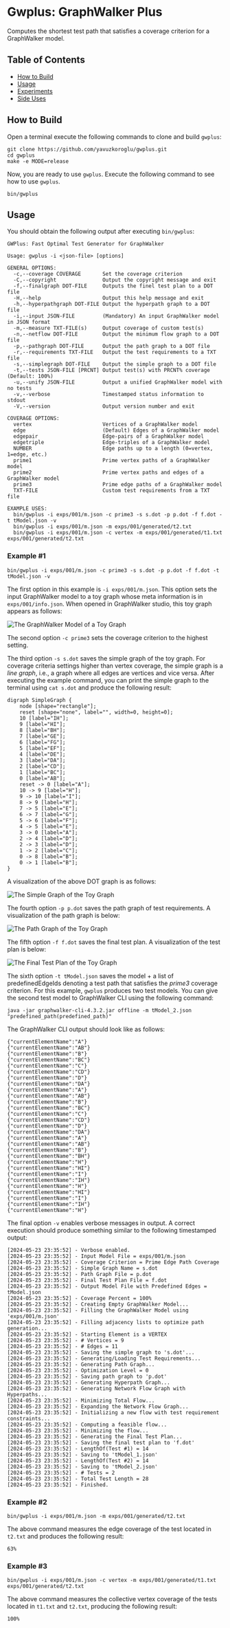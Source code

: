 # Gwplus: GraphWalker Plus

Computes the shortest test path that satisfies a coverage criterion for a GraphWalker model.

## Table of Contents

* [How to Build](#how-to-build)
* [Usage](#usage)
* [Experiments](#experiments)
* [Side Uses](#side-uses)

## How to Build

Open a terminal execute the following commands to clone and build `gwplus`:

```
git clone https://github.com/yavuzkoroglu/gwplus.git
cd gwplus
make -e MODE=release
```

Now, you are ready to use `gwplus`. Execute the following command to see how to use `gwplus`.

```
bin/gwplus
```

## Usage

You should obtain the following output after executing `bin/gwplus`:

```
GWPlus: Fast Optimal Test Generator for GraphWalker

Usage: gwplus -i <json-file> [options]

GENERAL OPTIONS:
  -c,--coverage COVERAGE       Set the coverage criterion
  -C,--copyright               Output the copyright message and exit
  -f,--finalgraph DOT-FILE     Outputs the finel test plan to a DOT file
  -H,--help                    Output this help message and exit
  -h,--hyperpathgraph DOT-FILE Output the hyperpath graph to a DOT file
  -i,--input JSON-FILE         (Mandatory) An input GraphWalker model in JSON format
  -m,--measure TXT-FILE(s)     Output coverage of custom test(s)
  -n,--netflow DOT-FILE        Output the minimum flow graph to a DOT file
  -p,--pathgraph DOT-FILE      Output the path graph to a DOT file
  -r,--requirements TXT-FILE   Output the test requirements to a TXT file
  -s,--simplegraph DOT-FILE    Output the simple graph to a DOT file
  -t,--tests JSON-FILE [PRCNT] Output test(s) with PRCNT% coverage (Default: 100%)
  -u,--unify JSON-FILE         Output a unified GraphWalker model with no tests
  -v,--verbose                 Timestamped status information to stdout
  -V,--version                 Output version number and exit

COVERAGE OPTIONS:
  vertex                       Vertices of a GraphWalker model
  edge                         (Default) Edges of a GraphWalker model
  edgepair                     Edge-pairs of a GraphWalker model
  edgetriple                   Edge-triples of a GraphWalker model
  NUMBER                       Edge paths up to a length (0=vertex, 1=edge, etc.)
  prime1                       Prime vertex paths of a GraphWalker model
  prime2                       Prime vertex paths and edges of a GraphWalker model
  prime3                       Prime edge paths of a GraphWalker model
  TXT-FILE                     Custom test requirements from a TXT file

EXAMPLE USES:
  bin/gwplus -i exps/001/m.json -c prime3 -s s.dot -p p.dot -f f.dot -t tModel.json -v
  bin/gwplus -i exps/001/m.json -m exps/001/generated/t2.txt
  bin/gwplus -i exps/001/m.json -c vertex -m exps/001/generated/t1.txt exps/001/generated/t2.txt
```

### Example #1

```
bin/gwplus -i exps/001/m.json -c prime3 -s s.dot -p p.dot -f f.dot -t tModel.json -v
```

The first option in this example is `-i exps/001/m.json`. This option sets the input GraphWalker model to a toy graph whose meta information is in `exps/001/info.json`. When opened in GraphWalker studio, this toy graph appears as follows:

![The GraphWalker Model of a Toy Graph](exps/001/m.png)

The second option `-c prime3` sets the coverage criterion to the highest setting.

The third option `-s s.dot` saves the simple graph of the toy graph. For coverage criteria settings higher than vertex coverage, the simple graph is a *line graph*, i.e., a graph where all edges are vertices and vice versa. After executing the example command, you can print the simple graph to the terminal using `cat s.dot` and produce the following result:

```
digraph SimpleGraph {
    node [shape="rectangle"];
    reset [shape="none", label="", width=0, height=0];
    10 [label="IH"];
    9 [label="HI"];
    8 [label="BH"];
    7 [label="GE"];
    6 [label="FG"];
    5 [label="EF"];
    4 [label="DE"];
    3 [label="DA"];
    2 [label="CD"];
    1 [label="BC"];
    0 [label="AB"];
    reset -> 0 [label="A"];
    10 -> 9 [label="H"];
    9 -> 10 [label="I"];
    8 -> 9 [label="H"];
    7 -> 5 [label="E"];
    6 -> 7 [label="G"];
    5 -> 6 [label="F"];
    4 -> 5 [label="E"];
    3 -> 0 [label="A"];
    2 -> 4 [label="D"];
    2 -> 3 [label="D"];
    1 -> 2 [label="C"];
    0 -> 8 [label="B"];
    0 -> 1 [label="B"];
}
```

A visualization of the above DOT graph is as follows:

![The Simple Graph of the Toy Graph](exps/001/generated/s.svg)

The fourth option `-p p.dot` saves the path graph of test requirements. A visualization of the path graph is below:

![The Path Graph of the Toy Graph](exps/001/generated/p.svg)

The fifth option `-f f.dot` saves the final test plan. A visualization of the test plan is below:

![The Final Test Plan of the Toy Graph](exps/001/generated/f.svg)

The sixth option `-t tModel.json` saves the model + a list of predefinedEdgeIds denoting a test path that satisfies the *prime3* coverage criterion. For this example, `gwplus` produces two test models. You can give the second test model to GraphWalker CLI using the following command:

```
java -jar graphwalker-cli-4.3.2.jar offline -m tModel_2.json "predefined_path(predefined_path)"
```

The GraphWalker CLI output should look like as follows:

```
{"currentElementName":"A"}
{"currentElementName":"AB"}
{"currentElementName":"B"}
{"currentElementName":"BC"}
{"currentElementName":"C"}
{"currentElementName":"CD"}
{"currentElementName":"D"}
{"currentElementName":"DA"}
{"currentElementName":"A"}
{"currentElementName":"AB"}
{"currentElementName":"B"}
{"currentElementName":"BC"}
{"currentElementName":"C"}
{"currentElementName":"CD"}
{"currentElementName":"D"}
{"currentElementName":"DA"}
{"currentElementName":"A"}
{"currentElementName":"AB"}
{"currentElementName":"B"}
{"currentElementName":"BH"}
{"currentElementName":"H"}
{"currentElementName":"HI"}
{"currentElementName":"I"}
{"currentElementName":"IH"}
{"currentElementName":"H"}
{"currentElementName":"HI"}
{"currentElementName":"I"}
{"currentElementName":"IH"}
{"currentElementName":"H"}
```

The final option `-v` enables verbose messages in output. A correct execution should produce something similar to the following timestamped output:

```
[2024-05-23 23:35:52] - Verbose enabled.
[2024-05-23 23:35:52] - Input Model File = exps/001/m.json
[2024-05-23 23:35:52] - Coverage Criterion = Prime Edge Path Coverage
[2024-05-23 23:35:52] - Simple Graph Name = s.dot
[2024-05-23 23:35:52] - Path Graph File = p.dot
[2024-05-23 23:35:52] - Final Test Plan File = f.dot
[2024-05-23 23:35:52] - Output Model File with Predefined Edges = tModel.json
[2024-05-23 23:35:52] - Coverage Percent = 100%
[2024-05-23 23:35:52] - Creating Empty GraphWalker Model...
[2024-05-23 23:35:52] - Filling the GraphWalker Model using 'exps/001/m.json'
[2024-05-23 23:35:52] - Filling adjacency lists to optimize path generation...
[2024-05-23 23:35:52] - Starting Element is a VERTEX
[2024-05-23 23:35:52] - # Vertices = 9
[2024-05-23 23:35:52] - # Edges = 11
[2024-05-23 23:35:52] - Saving the simple graph to 's.dot'...
[2024-05-23 23:35:52] - Generating/Loading Test Requirements...
[2024-05-23 23:35:52] - Generating Path Graph...
[2024-05-23 23:35:52] - Optimization Level = 0
[2024-05-23 23:35:52] - Saving path graph to 'p.dot'
[2024-05-23 23:35:52] - Generating Hyperpath Graph...
[2024-05-23 23:35:52] - Generating Network Flow Graph with Hyperpaths...
[2024-05-23 23:35:52] - Minimizing Total Flow...
[2024-05-23 23:35:52] - Expanding the Network Flow Graph...
[2024-05-23 23:35:52] - Initializing a new flow with test requirement constraints...
[2024-05-23 23:35:52] - Computing a feasible flow...
[2024-05-23 23:35:52] - Minimizing the flow...
[2024-05-23 23:35:52] - Generating the Final Test Plan...
[2024-05-23 23:35:52] - Saving the final test plan to 'f.dot'
[2024-05-23 23:35:52] - LengthOf(Test #1) = 14
[2024-05-23 23:35:52] - Saving to 'tModel_1.json'
[2024-05-23 23:35:52] - LengthOf(Test #2) = 14
[2024-05-23 23:35:52] - Saving to 'tModel_2.json'
[2024-05-23 23:35:52] - # Tests = 2
[2024-05-23 23:35:52] - Total Test Length = 28
[2024-05-23 23:35:52] - Finished.
```

### Example #2

```
bin/gwplus -i exps/001/m.json -m exps/001/generated/t2.txt
```

The above command measures the edge coverage of the test located in `t2.txt` and produces the following result:

```
63%
```

### Example #3

```
bin/gwplus -i exps/001/m.json -c vertex -m exps/001/generated/t1.txt exps/001/generated/t2.txt
```

The above command measures the collective vertex coverage of the tests located in `t1.txt` and `t2.txt`, producing the following result:

```
100%
```
